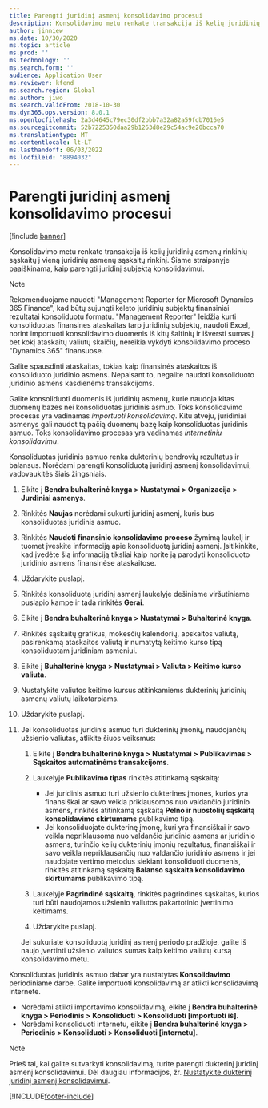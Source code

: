 ```yaml
---
title: Parengti juridinį asmenį konsolidavimo procesui
description: Konsolidavimo metu renkate transakcija iš kelių juridinių asmenų rinkinių sąskaitų į vieną juridinių asmenų sąskaitų rinkinį. Šiame straipsnyje paaiškinama, kaip parengti juridinį subjektą konsolidavimui.
author: jinniew
ms.date: 10/30/2020
ms.topic: article
ms.prod: ''
ms.technology: ''
ms.search.form: ''
audience: Application User
ms.reviewer: kfend
ms.search.region: Global
ms.author: jiwo
ms.search.validFrom: 2018-10-30
ms.dyn365.ops.version: 8.0.1
ms.openlocfilehash: 2a3d4645c79ec30df2bbb7a32a82a59fdb7016e5
ms.sourcegitcommit: 52b7225350daa29b1263d8e29c54ac9e20bcca70
ms.translationtype: MT
ms.contentlocale: lt-LT
ms.lasthandoff: 06/03/2022
ms.locfileid: "8894032"
---
```

# <a name="prepare-a-legal-entity-for-the-consolidation-process"></a>Parengti juridinį asmenį konsolidavimo procesui

[!include [banner](../includes/banner.md)]

Konsolidavimo metu renkate transakcija iš kelių juridinių asmenų rinkinių sąskaitų į vieną juridinių asmenų sąskaitų rinkinį. Šiame straipsnyje paaiškinama, kaip parengti juridinį subjektą konsolidavimui.

> [!NOTE]
> Rekomenduojame naudoti "Management Reporter for Microsoft Dynamics 365 Finance", kad būtų sujungti keleto juridinių subjektų finansiniai rezultatai konsoliduotu formatu. "Management Reporter" leidžia kurti konsoliduotas finansines ataskaitas tarp juridinių subjektų, naudoti Excel, norint importuoti konsolidavimo duomenis iš kitų šaltinių ir išversti sumas į bet kokį ataskaitų valiutų skaičių, nereikia vykdyti konsolidavimo proceso "Dynamics 365" finansuose.

Galite spausdinti ataskaitas, tokias kaip finansinės ataskaitos iš konsoliduoto juridinio asmens. Nepaisant to, negalite naudoti konsoliduoto juridinio asmens kasdienėms transakcijoms.

Galite konsoliduoti duomenis iš juridinių asmenų, kurie naudoja kitas duomenų bazes nei konsoliduotas juridinis asmuo. Toks konsolidavimo procesas yra vadinamas *importuoti konsolidavimą*. Kitu atveju, juridiniai asmenys gali naudot tą pačią duomenų bazę kaip konsoliduotas juridinis asmuo. Toks konsolidavimo procesas yra vadinamas *internetiniu konsolidavimu*.

Konsoliduotas juridinis asmuo renka dukterinių bendrovių rezultatus ir balansus. Norėdami parengti konsoliduotą juridinį asmenį konsolidavimui, vadovaukitės šiais žingsniais.

1. Eikite į **Bendra buhalterinė knyga \> Nustatymai \> Organizacija \> Jurdiniai asmenys**.
2. Rinkitės **Naujas** norėdami sukurti juridinį asmenį, kuris bus konsoliduotas juridinis asmuo.
3. Rinkitės **Naudoti finansinio konsolidavimo proceso** žymimą laukelį ir tuomet įveskite informaciją apie konsoliduotą juridinį asmenį. Įsitikinkite, kad įvedėte šią informaciją tiksliai kaip norite ją parodyti konsoliduoto juridinio asmens finansinėse ataskaitose.
4. Uždarykite puslapį.
5. Rinkitės konsoliduotą juridinį asmenį laukelyje dešiniame viršutiniame puslapio kampe ir tada rinkitės **Gerai**.
6. Eikite į **Bendra buhalterinė knyga \> Nustatymai \> Buhalterinė knyga**.
7. Rinkitės sąskaitų grafikus, mokesčių kalendorių, apskaitos valiutą, pasirenkamą ataskaitos valiutą ir numatytą keitimo kurso tipą konsoliduotam juridiniam asmeniui. 
8. Eikite į **Buhalterinė knyga \> Nustatymai \> Valiuta \> Keitimo kurso valiuta**.
9. Nustatykite valiutos keitimo kursus atitinkamiems dukterinių juridinių asmenų valiutų laikotarpiams.
10. Uždarykite puslapį.
11. Jei konsoliduotas juridinis asmuo turi dukterinių įmonių, naudojančių užsienio valiutas, atlikite šiuos veiksmus:

    1. Eikite į **Bendra buhalterinė knyga \> Nustatymai \> Publikavimas \> Sąskaitos automatinėms transakcijoms**.
    2. Laukelyje **Publikavimo tipas** rinkitės atitinkamą sąskaitą:

        - Jei juridinis asmuo turi užsienio dukterines įmones, kurios yra finansiškai ar savo veikla priklausomos nuo valdančio juridinio asmens, rinkitės atitinkamą sąskaitą **Pelno ir nuostolių sąskaitą konsolidavimo skirtumams** publikavimo tipą.
        - Jei konsoliduojate dukterinę įmonę, kuri yra finansiškai ir savo veikla nepriklausoma nuo valdančio juridinio asmens ar juridinio asmens, turinčio kelių dukterinių įmonių rezultatus, finansiškai ir savo veikla nepriklausančių nuo valdančio juridinio asmens ir jei naudojate vertimo metodus siekiant konsoliduoti duomenis, rinkitės atitinkamą sąskaitą **Balanso sąskaita konsolidavimo skirtumams** publikavimo tipą.

    3. Laukelyje **Pagrindinė sąskaitą**, rinkitės pagrindines sąskaitas, kurios turi būti naudojamos užsienio valiutos pakartotinio įvertinimo keitimams.
    4. Uždarykite puslapį.

    Jei sukuriate konsoliduotą juridinį asmenį periodo pradžioje, galite iš naujo įvertinti užsienio valiutos sumas kaip keitimo valiutų kursą konsolidavimo metu.

Konsoliduotas juridinis asmuo dabar yra nustatytas **Konsolidavimo** periodiniame darbe. Galite importuoti konsolidavimą ar atlikti konsolidavimą internete.

- Norėdami atlikti importavimo konsolidavimą, eikite į **Bendra buhalterinė knyga \> Periodinis \> Konsoliduoti \> Konsoliduoti \[importuoti iš\]**.
- Norėdami konsoliduoti internetu, eikite į **Bendra buhalterinė knyga \> Periodinis \> Konsoliduoti \> Konsoliduoti \[internetu\]**.

> [!NOTE]
> Prieš tai, kai galite sutvarkyti konsolidavimą, turite parengti dukterinį juridinį asmenį konsolidavimui. Dėl daugiau informacijos, žr. [Nustatykite dukterinį juridinį asmenį konsolidavimui](set-up-subsidiary-company-for-consolidation.md).


[!INCLUDE[footer-include](../../includes/footer-banner.md)]
